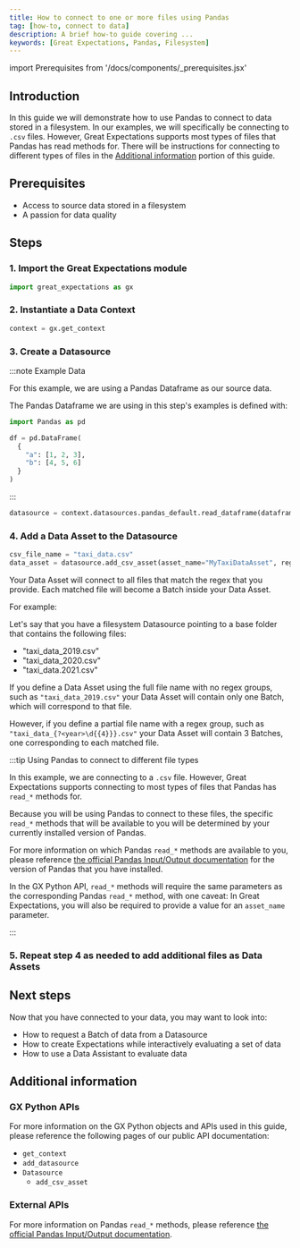```yaml
---
title: How to connect to one or more files using Pandas
tag: [how-to, connect to data]
description: A brief how-to guide covering ...
keywords: [Great Expectations, Pandas, Filesystem]
---
```


<!-- Import statements start here. -->
import Prerequisites from '/docs/components/_prerequisites.jsx'

## Introduction

In this guide we will demonstrate how to use Pandas to connect to data stored in a filesystem.  In our examples, we will specifically be connecting to `.csv` files.  However, Great Expectations supports most types of files that Pandas has read methods for.  There will be instructions for connecting to different types of files in the [Additional information](#additional-information) portion of this guide.

## Prerequisites

<Prerequisites requirePython = {false} requireInstallation = {true} requireDataContext = {true} requireSourceData = {null} requireDatasource = {false} requireExpectationSuite = {false}>

- Access to source data stored in a filesystem
- A passion for data quality

</Prerequisites> 

## Steps

### 1. Import the Great Expectations module

```python title="Python code"
import great_expectations as gx
```

### 2. Instantiate a Data Context

```python title="Python code"
context = gx.get_context
```

### 3. Create a Datasource

:::note Example Data

For this example, we are using a Pandas Dataframe as our source data.

The Pandas Dataframe we are using in this step's examples is defined with:

```python title="Python code"
import Pandas as pd

df = pd.DataFrame(
  {
    "a": [1, 2, 3],
    "b": [4, 5, 6]
  }
)
```

:::

```python title="Python code"
datasource = context.datasources.pandas_default.read_dataframe(dataframe=df)
```

### 4. Add a Data Asset to the Datasource

```python
csv_file_name = "taxi_data.csv"
data_asset = datasource.add_csv_asset(asset_name="MyTaxiDataAsset", regex=csv_file_name)
```

Your Data Asset will connect to all files that match the regex that you provide.  Each matched file will become a Batch inside your Data Asset.

For example:

Let's say that you have a filesystem Datasource pointing to a base folder that contains the following files:
- "taxi_data_2019.csv"
- "taxi_data_2020.csv"
- "taxi_data.2021.csv"

If you define a Data Asset using the full file name with no regex groups, such as `"taxi_data_2019.csv"` your Data Asset will contain only one Batch, which will correspond to that file.

However, if you define a partial file name with a regex group, such as `"taxi_data_{?<year>\d{{4}}}.csv"` your Data Asset will contain 3 Batches, one corresponding to each matched file.

:::tip Using Pandas to connect to different file types

In this example, we are connecting to a `.csv` file.  However, Great Expectations supports connecting to most types of files that Pandas has `read_*` methods for.  

Because you will be using Pandas to connect to these files, the specific `read_*` methods that will be available to you will be determined by your currently installed version of Pandas.  

For more information on which Pandas `read_*` methods are available to you, please reference [the official Pandas Input/Output documentation](https://pandas.pydata.org/docs/reference/io.html) for the version of Pandas that you have installed.

In the GX Python API, `read_*` methods will require the same parameters as the corresponding Pandas `read_*` method, with one caveat: In Great Expectations, you will also be required to provide a value for an `asset_name` parameter.

:::


### 5. Repeat step 4 as needed to add additional files as Data Assets

## Next steps

Now that you have connected to your data, you may want to look into:
- How to request a Batch of data from a Datasource
- How to create Expectations while interactively evaluating a set of data
- How to use a Data Assistant to evaluate data

## Additional information

<!-- TODO: Add this once we have a script.
### Code examples

To see the full source code used for the examples in this guide, please reference the following scripts in our GitHub repository:
- [script_name.py](https://path/to/the/script/on/github.com)
-->

### GX Python APIs

For more information on the GX Python objects and APIs used in this guide, please reference the following pages of our public API documentation:

- `get_context`
- `add_datasource`
- `Datasource`
  - `add_csv_asset`

### External APIs

For more information on Pandas `read_*` methods, please reference [the official Pandas Input/Output documentation](https://pandas.pydata.org/docs/reference/io.html).

<!-- TODO: Enable this and update links after the conceptual guides are revised
### Related reading

For more information on the concepts and reasoning employed by this guide, please reference the following informational guides:

- [What does a Datasource do behind the scenes?](/docs/corresponding/link.md)
- [What are use the use cases for single vs multiple Batch Data Assets?](/docs/link/to/conceptual/guide.md)
-->